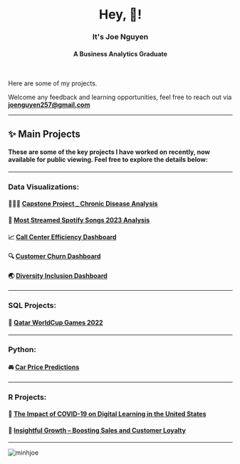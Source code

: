 <h1 align="center">Hey, 🙋! </h1> 
<h3 align="center">It's Joe Nguyen </h3> </p> <h4 align="center"> A Business Analytics Graduate </h4>


<br />

Here are some of my projects. </p>
Welcome any feedback and learning opportunities, feel free to reach out via **joenguyen257@gmail.com**

---
## ✨ Main Projects

#### These are some of the key projects I have worked on recently, now available for public viewing. Feel free to explore the details below:
---
### Data Visualizations:
#### 🧑‍🤝‍🧑 [Capstone Project _ Chronic Disease Analysis](https://github.com/minhjoe/Chronic-Disease-Analysis)
#### 🏡 [Most Streamed Spotify Songs 2023 Analysis](https://github.com/minhjoe/Predictive-Analytics-for-Sony-Music-Visualizing-Song-Success-in-2023/tree/main)
#### 📈 [Call Center Efficiency Dashboard](https://app.powerbi.com/view?r=eyJrIjoiOTc0NGM1ZmEtYTQ1Ni00Nzk1LTg5Y2UtYTA3NWU1MTc5ODI3IiwidCI6IjgyYzUxNGMxLWE3MTctNDA4Ny1iZTA2LWQ0MGQyMDcwYWQ1MiJ9)
#### 🔍 [Customer Churn Dashboard](https://github.com/minhjoe/PowerBI-Dashboard-Portfolio/blob/main/customer-churn.pdf)
#### 🌏 [Diversity Inclusion Dashboard](https://github.com/minhjoe/PowerBI-Dashboard-Portfolio/blob/main/diversity-inclusion.pdf)
---
### SQL Projects:
#### 🏅 [Qatar WorldCup Games 2022](https://github.com/minhjoe/SQL-Database-Design-for-Qatar-2022-World-Cup)
---
### Python:
#### 🚘 [Car Price Predictions](https://github.com/minhjoe/Car-Price-Prediction)
---
### R Projects:

#### 🔢 [The Impact of COVID-19 on Digital Learning in the United States](https://github.com/minhjoe/COVID19-Education-Impact)

#### 🛒 [Insightful Growth – Boosting Sales and Customer Loyalty ](https://github.com/minhjoe/Dibs-Sales-Marketing-Optimization) 

---

<p align="left"> <img src="https://komarev.com/ghpvc/?username=minhjoe&label=Profile%20views&color=0e75b6&style=flat" alt="minhjoe" /> </p>
